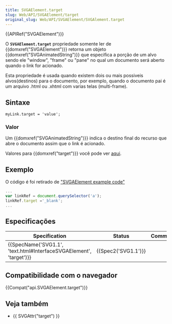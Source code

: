 ```yaml
---
title: SVGAElement.target
slug: Web/API/SVGAElement/target
original_slug: Web/API/SVGAElement/SVGAlement.target
---
```

{{APIRef("SVGAElement")}}

O **`SVGAElement.target`** propriedade somente ler de {{domxref("SVGAElement")}} retorna um objeto {{domxref("SVGAnimatedString")}} que especifica a porção de um alvo sendo ele "window", "frame" ou "pane" no qual um documento será aberto quando o link for acionado.

Esta propriedade é usada quando existem dois ou mais possiveis alvos(destinos) para o documento, por exemplo, quando o documento pai é um arquivo .html ou .xhtml com varias telas (multi-frame).

## Sintaxe

```
myLink.target = 'value';
```

### Valor

Um {{domxref("SVGAnimatedString")}} indica o destino final do recurso que abre o documento assim que o link é acionado.

Valores para {{domxref("target")}} você pode ver [aqui](https://www.w3.org/TR/2011/REC-SVG11-20110816/linking.html#AElementTargetAttribute).

## Exemplo

O código é foi retirado de ["SVGAElement example code"](/pt-BR/docs/Web/API/SVGAElement#Example)

```js
...
var linkRef = document.querySelector('a');
linkRef.target ='_blank';
...
```

## Especificações

| Specification                                                                            | Status                   | Comment |
| ---------------------------------------------------------------------------------------- | ------------------------ | ------- |
| {{SpecName('SVG1.1', 'text.html#InterfaceSVGAElement', 'target')}} | {{Spec2('SVG1.1')}} |         |

## Compatibilidade com o navegador

{{Compat("api.SVGAElement.target")}}

## Veja também

- {{ SVGAttr("target") }}
